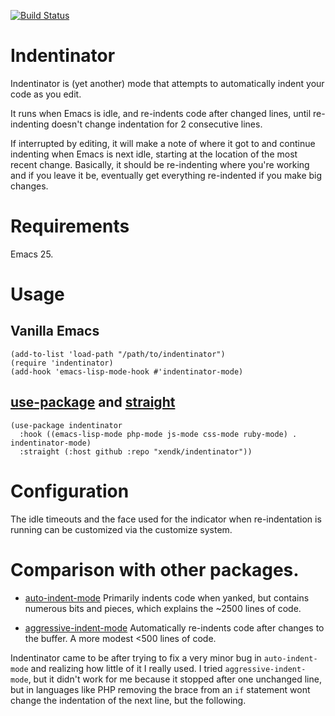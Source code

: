 [![Build Status](https://travis-ci.org/xendk/indentinator.svg?branch=master)](https://travis-ci.org/xendk/indentinator)

Indentinator
============

Indentinator is (yet another) mode that attempts to automatically
indent your code as you edit.

It runs when Emacs is idle, and re-indents code after changed lines,
until re-indenting doesn't change indentation for 2 consecutive lines.

If interrupted by editing, it will make a note of where it got to and
continue indenting when Emacs is next idle, starting at the location
of the most recent change. Basically, it should be re-indenting where
you're working and if you leave it be, eventually get everything
re-indented if you make big changes.

# Requirements

Emacs 25.

# Usage

## Vanilla Emacs

``` emacs-lisp
(add-to-list 'load-path "/path/to/indentinator")
(require 'indentinator)
(add-hook 'emacs-lisp-mode-hook #'indentinator-mode)
```

## [use-package] and [straight]

``` emacs-lisp
(use-package indentinator
  :hook ((emacs-lisp-mode php-mode js-mode css-mode ruby-mode) . indentinator-mode)
  :straight (:host github :repo "xendk/indentinator"))
```

[use-package]: https://github.com/jwiegley/use-package
[straight]: https://github.com/raxod502/straight.el

# Configuration

The idle timeouts and the face used for the indicator when re-indentation is
running can be customized via the customize system.

# Comparison with other packages.

* [auto-indent-mode]
  Primarily indents code when yanked, but contains numerous bits and
  pieces, which explains the ~2500 lines of code.
  
* [aggressive-indent-mode]
  Automatically re-indents code after changes to the buffer. A more
  modest <500 lines of code.

Indentinator came to be after trying to fix a very minor bug in
`auto-indent-mode` and realizing how little of it I really used. I
tried `aggressive-indent-mode`, but it didn't work for me because it
stopped after one unchanged line, but in languages like PHP removing
the brace from an `if` statement wont change the indentation of the
next line, but the following.

[auto-indent-mode]: https://github.com/mattfidler/auto-indent-mode.el
[aggressive-indent-mode]: https://github.com/Malabarba/aggressive-indent-mode
